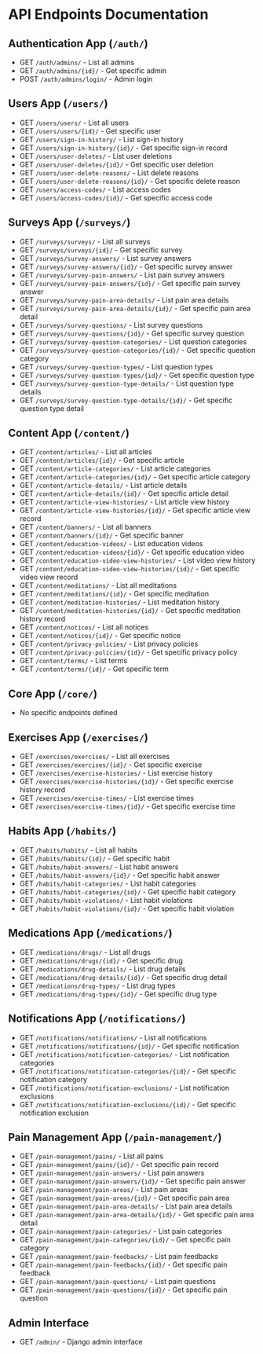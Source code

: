 # API Endpoints Documentation

## Authentication App (`/auth/`)
- GET `/auth/admins/` - List all admins
- GET `/auth/admins/{id}/` - Get specific admin
- POST `/auth/admins/login/` - Admin login

## Users App (`/users/`)
- GET `/users/users/` - List all users
- GET `/users/users/{id}/` - Get specific user
- GET `/users/sign-in-history/` - List sign-in history
- GET `/users/sign-in-history/{id}/` - Get specific sign-in record
- GET `/users/user-deletes/` - List user deletions
- GET `/users/user-deletes/{id}/` - Get specific user deletion
- GET `/users/user-delete-reasons/` - List delete reasons
- GET `/users/user-delete-reasons/{id}/` - Get specific delete reason
- GET `/users/access-codes/` - List access codes
- GET `/users/access-codes/{id}/` - Get specific access code

## Surveys App (`/surveys/`)
- GET `/surveys/surveys/` - List all surveys
- GET `/surveys/surveys/{id}/` - Get specific survey
- GET `/surveys/survey-answers/` - List survey answers
- GET `/surveys/survey-answers/{id}/` - Get specific survey answer
- GET `/surveys/survey-pain-answers/` - List pain survey answers
- GET `/surveys/survey-pain-answers/{id}/` - Get specific pain survey answer
- GET `/surveys/survey-pain-area-details/` - List pain area details
- GET `/surveys/survey-pain-area-details/{id}/` - Get specific pain area detail
- GET `/surveys/survey-questions/` - List survey questions
- GET `/surveys/survey-questions/{id}/` - Get specific survey question
- GET `/surveys/survey-question-categories/` - List question categories
- GET `/surveys/survey-question-categories/{id}/` - Get specific question category
- GET `/surveys/survey-question-types/` - List question types
- GET `/surveys/survey-question-types/{id}/` - Get specific question type
- GET `/surveys/survey-question-type-details/` - List question type details
- GET `/surveys/survey-question-type-details/{id}/` - Get specific question type detail

## Content App (`/content/`)
- GET `/content/articles/` - List all articles
- GET `/content/articles/{id}/` - Get specific article
- GET `/content/article-categories/` - List article categories
- GET `/content/article-categories/{id}/` - Get specific article category
- GET `/content/article-details/` - List article details
- GET `/content/article-details/{id}/` - Get specific article detail
- GET `/content/article-view-histories/` - List article view history
- GET `/content/article-view-histories/{id}/` - Get specific article view record
- GET `/content/banners/` - List all banners
- GET `/content/banners/{id}/` - Get specific banner
- GET `/content/education-videos/` - List education videos
- GET `/content/education-videos/{id}/` - Get specific education video
- GET `/content/education-video-view-histories/` - List video view history
- GET `/content/education-video-view-histories/{id}/` - Get specific video view record
- GET `/content/meditations/` - List all meditations
- GET `/content/meditations/{id}/` - Get specific meditation
- GET `/content/meditation-histories/` - List meditation history
- GET `/content/meditation-histories/{id}/` - Get specific meditation history record
- GET `/content/notices/` - List all notices
- GET `/content/notices/{id}/` - Get specific notice
- GET `/content/privacy-policies/` - List privacy policies
- GET `/content/privacy-policies/{id}/` - Get specific privacy policy
- GET `/content/terms/` - List terms
- GET `/content/terms/{id}/` - Get specific term

## Core App (`/core/`)
- No specific endpoints defined

## Exercises App (`/exercises/`)
- GET `/exercises/exercises/` - List all exercises
- GET `/exercises/exercises/{id}/` - Get specific exercise
- GET `/exercises/exercise-histories/` - List exercise history
- GET `/exercises/exercise-histories/{id}/` - Get specific exercise history record
- GET `/exercises/exercise-times/` - List exercise times
- GET `/exercises/exercise-times/{id}/` - Get specific exercise time

## Habits App (`/habits/`)
- GET `/habits/habits/` - List all habits
- GET `/habits/habits/{id}/` - Get specific habit
- GET `/habits/habit-answers/` - List habit answers
- GET `/habits/habit-answers/{id}/` - Get specific habit answer
- GET `/habits/habit-categories/` - List habit categories
- GET `/habits/habit-categories/{id}/` - Get specific habit category
- GET `/habits/habit-violations/` - List habit violations
- GET `/habits/habit-violations/{id}/` - Get specific habit violation

## Medications App (`/medications/`)
- GET `/medications/drugs/` - List all drugs
- GET `/medications/drugs/{id}/` - Get specific drug
- GET `/medications/drug-details/` - List drug details
- GET `/medications/drug-details/{id}/` - Get specific drug detail
- GET `/medications/drug-types/` - List drug types
- GET `/medications/drug-types/{id}/` - Get specific drug type

## Notifications App (`/notifications/`)
- GET `/notifications/notifications/` - List all notifications
- GET `/notifications/notifications/{id}/` - Get specific notification
- GET `/notifications/notification-categories/` - List notification categories
- GET `/notifications/notification-categories/{id}/` - Get specific notification category
- GET `/notifications/notification-exclusions/` - List notification exclusions
- GET `/notifications/notification-exclusions/{id}/` - Get specific notification exclusion

## Pain Management App (`/pain-management/`)
- GET `/pain-management/pains/` - List all pains
- GET `/pain-management/pains/{id}/` - Get specific pain record
- GET `/pain-management/pain-answers/` - List pain answers
- GET `/pain-management/pain-answers/{id}/` - Get specific pain answer
- GET `/pain-management/pain-areas/` - List pain areas
- GET `/pain-management/pain-areas/{id}/` - Get specific pain area
- GET `/pain-management/pain-area-details/` - List pain area details
- GET `/pain-management/pain-area-details/{id}/` - Get specific pain area detail
- GET `/pain-management/pain-categories/` - List pain categories
- GET `/pain-management/pain-categories/{id}/` - Get specific pain category
- GET `/pain-management/pain-feedbacks/` - List pain feedbacks
- GET `/pain-management/pain-feedbacks/{id}/` - Get specific pain feedback
- GET `/pain-management/pain-questions/` - List pain questions
- GET `/pain-management/pain-questions/{id}/` - Get specific pain question

## Admin Interface
- GET `/admin/` - Django admin interface 